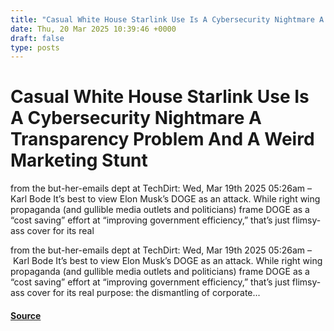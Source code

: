 ```yaml
---
title: "Casual White House Starlink Use Is A Cybersecurity Nightmare A Transparency Problem And A Weird Marketing Stunt"
date: Thu, 20 Mar 2025 10:39:46 +0000
draft: false
type: posts
---
```

# Casual White House Starlink Use Is A Cybersecurity Nightmare A Transparency Problem And A Weird Marketing Stunt





from the but-her-emails dept at TechDirt: Wed, Mar 19th 2025 05:26am &#8211; Karl Bode It’s best to view Elon Musk’s DOGE as an attack. While right wing propaganda (and gullible media outlets and politicians) frame DOGE as a “cost saving” effort at “improving government efficiency,” that’s just flimsy-ass cover for its real

from the but-her-emails dept at TechDirt: Wed, Mar 19th 2025 05:26am – Karl Bode It’s best to view Elon Musk’s DOGE as an attack. While right wing propaganda (and gullible media outlets and politicians) frame DOGE as a “cost saving” effort at “improving government efficiency,” that’s just flimsy-ass cover for its real purpose: the dismantling of corporate...

#### [Source](https://databreaches.net/2025/03/20/casual-white-house-starlink-use-is-a-cybersecurity-nightmare-a-transparency-problem-and-a-weird-marketing-stunt/)

